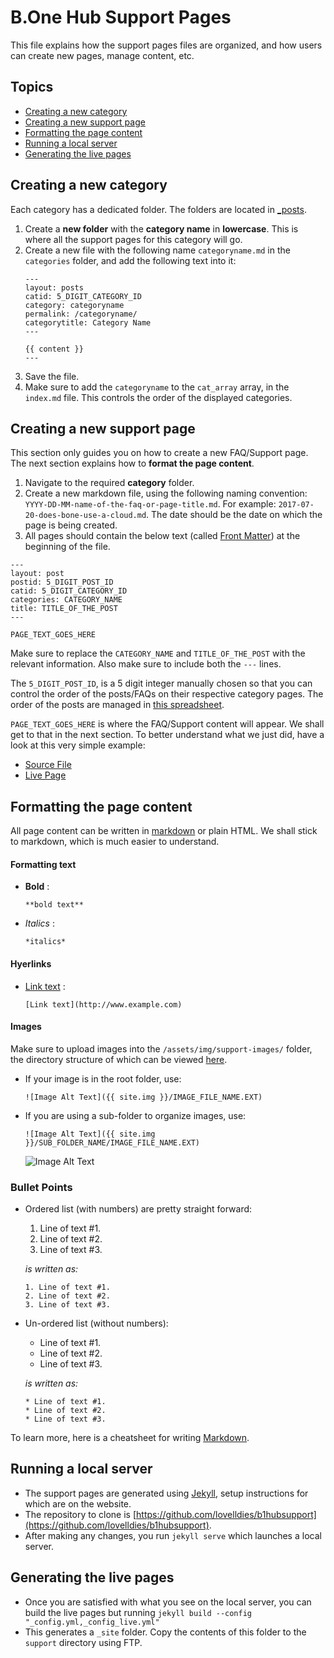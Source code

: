 # B.One Hub Support Pages
This file explains how the support pages files are organized, and how users can create new pages, manage content, etc.

## Topics
- [Creating a new category](#creating-a-new-category)
- [Creating a new support page](#creating-a-new-support-page)
- [Formatting the page content](#formatting-the-page-content)
- [Running a local server](#running-a-local-server)
- [Generating the live pages](#generating-the-live-pages)

## Creating a new category
Each category has a dedicated folder. The folders are located in [_posts](https://github.com/lovelldies/b1hubsupport/tree/master/_posts).

1. Create a **new folder** with the **category name** in **lowercase**. This is where all the support pages for this category will go.
2. Create a new file with the following name `categoryname.md` in the `categories` folder, and add the following text into it:
   ```
   ---
   layout: posts
   catid: 5_DIGIT_CATEGORY_ID
   category: categoryname
   permalink: /categoryname/
   categorytitle: Category Name
   ---
   
   {{ content }}
   ---
   ```
3. Save the file.
4. Make sure to add the `categoryname` to the `cat_array` array, in the `index.md` file. This controls the order of the displayed categories.

## Creating a new support page
This section only guides you on how to create a new FAQ/Support page. The next section explains how to **format the page content**.

1. Navigate to the required **category** folder.
2. Create a new markdown file, using the following naming convention: `YYYY-DD-MM-name-of-the-faq-or-page-title.md`.
For example: `2017-07-20-does-bone-use-a-cloud.md`. The date should be the date on which the page is being created.
3. All pages should contain the below text (called [Front Matter](https://jekyllrb.com/docs/frontmatter/)) at the beginning of the file. 
```
---
layout: post
postid: 5_DIGIT_POST_ID
catid: 5_DIGIT_CATEGORY_ID
categories: CATEGORY_NAME
title: TITLE_OF_THE_POST
---

PAGE_TEXT_GOES_HERE
```
Make sure to replace the `CATEGORY_NAME` and `TITLE_OF_THE_POST` with the relevant information. Also make sure to include both the `---` lines.

The `5_DIGIT_POST_ID`, is a 5 digit integer manually chosen so that you can control the order of the posts/FAQs on their respective category pages. The order of the posts are managed in [this spreadsheet](https://docs.google.com/spreadsheets/d/1d5qXSUv9GqUOlC9FJeIw_nP5kJrdOb-mo5kSg_SZdQM/edit).

`PAGE_TEXT_GOES_HERE` is where the FAQ/Support content will appear. We shall get to that in the next section. To better understand what we just did, have a look at this very simple example:
  - [Source File](https://raw.githubusercontent.com/lovelldies/b1hubsupport/master/_posts/general/2017-07-20-does-bone-use-a-cloud.md)
  - [Live Page](https://lovelldies.github.io/b1hubsupport/general/does-bone-use-a-cloud/)

## Formatting the page content
All page content can be written in [markdown](https://guides.github.com/features/mastering-markdown/) or plain HTML. We shall stick to markdown, which is much easier to understand.

#### Formatting text
* **Bold** :
  ```
  **bold text**
  ```

* *Italics* :
  ```
  *italics*
  ```

#### Hyerlinks
* [Link text](http://www.example.com) :
  ```
  [Link text](http://www.example.com)
  ```

#### Images
Make sure to upload images into the ```/assets/img/support-images/``` folder, the directory structure of which can be viewed [here](https://github.com/lovelldies/b1hubsupport/tree/master/assets/img/support-images).
* If your image is in the root folder, use:
  ```
  ![Image Alt Text]({{ site.img }}/IMAGE_FILE_NAME.EXT)
  ```
* If you are using a sub-folder to organize images, use:
  ```
  ![Image Alt Text]({{ site.img }}/SUB_FOLDER_NAME/IMAGE_FILE_NAME.EXT)
  ```
  ![Image Alt Text](http://lorempixel.com/100/100/)

### Bullet Points
* Ordered list (with numbers) are pretty straight forward:
  1. Line of text #1.
  2. Line of text #2.
  3. Line of text #3.

  *is written as:*
  ```
  1. Line of text #1.
  2. Line of text #2.
  3. Line of text #3.
  ```
* Un-ordered list (without numbers):
  * Line of text #1.
  * Line of text #2.
  * Line of text #3.

  *is written as:*
  ```
  * Line of text #1.
  * Line of text #2.
  * Line of text #3.
  ```
To learn more, here is a cheatsheet for writing [Markdown](https://www.markdownguide.org/cheat-sheet).

## Running a local server
- The support pages are generated using [Jekyll](https://jekyllrb.com/), setup instructions for which are on the website.
- The repository to clone is [https://github.com/lovelldies/b1hubsupport](https://github.com/lovelldies/b1hubsupport).
- After making any changes, you run ```jekyll serve``` which launches a local server.

## Generating the live pages
- Once you are satisfied with what you see on the local server, you can build the live pages but running ```jekyll build --config "_config.yml,_config_live.yml"```
- This generates a ```_site``` folder. Copy the contents of this folder to the ```support``` directory using FTP.
